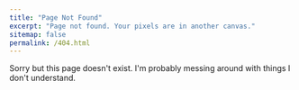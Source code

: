 ```yaml
---
title: "Page Not Found"
excerpt: "Page not found. Your pixels are in another canvas."
sitemap: false
permalink: /404.html
---
```


Sorry but this page doesn't exist. I'm probably messing around with things I don't understand.

<script>
  var GOOG_FIXURL_LANG = 'en';
  var GOOG_FIXURL_SITE = '{{ site.url }}'
</script>
<script src="https://linkhelp.clients.google.com/tbproxy/lh/wm/fixurl.js">
</script>
